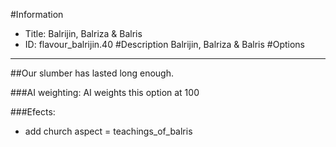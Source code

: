 #Information
 - Title: Balrijin, Balriza & Balris
 - ID: flavour_balrijin.40
#Description
Balrijin, Balriza & Balris
#Options

___
##Our slumber has lasted long enough.

###AI weighting:
AI weights this option at 100


###Efects:<ul><li>add church aspect = teachings_of_balris</li></ul>
